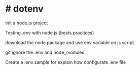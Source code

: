 <h1># dotenv</h1>

<p>Init a node.js project</p>
<p>Testing .env with node.js (bests practices)</p>
<p>download the node package and use env variable on js script.</p>
<p>git ignore the .env and node_modules</p>
<p>Create a .env.sample for explain how configurate .env file</p>

